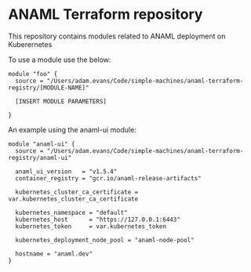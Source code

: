 # ANAML Terraform repository

This repository contains modules related to ANAML deployment on Kuberernetes

To use a module use the below:

```
module "foo" {
  source = "/Users/adam.evans/Code/simple-machines/anaml-terraform-registry/[MODULE-NAME]"

  [INSERT MODULE PARAMETERS]

}
```

An example using the anaml-ui module:

```
module "anaml-ui" {
  source = "/Users/adam.evans/Code/simple-machines/anaml-terraform-registry/anaml-ui"

  anaml_ui_version   = "v1.5.4"
  container_registry = "gcr.io/anaml-release-artifacts"

  kubernetes_cluster_ca_certificate = var.kubernetes_cluster_ca_certificate

  kubernetes_namespace = "default"
  kubernetes_host      = "https://127.0.0.1:6443"
  kubernetes_token     = var.kubernetes_token

  kubernetes_deployment_node_pool = "anaml-node-pool"

  hostname = "anaml.dev"
}

```

